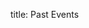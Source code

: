 title: Past Events

<!-- adding a "title: ..." atop defines how this pages should show up in the menu. Otherwise just the file/dir name would be used -->

